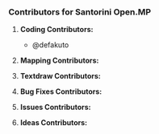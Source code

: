 ### Contributors for Santorini Open.MP

1. **Coding Contributors:**
   - @defakuto

2. **Mapping Contributors:**

3. **Textdraw Contributors:**

4. **Bug Fixes Contributors:**

5. **Issues Contributors:**

6. **Ideas Contributors:**

